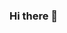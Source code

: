 ### Hi there 👋

<!--
**LucasMazza42/LucasMazza42** is a ✨ _special_ ✨ repository because its `README.md` (this file) appears on your GitHub profile.

Here are some ideas to get you started:

- 🔭 I’m currently working on researching renewable energy.
- 🌱 I’m currently learning to work with financial data.
- 👯 I’m looking to collaborate on new
- 📫 How to reach me: lucasmazza@icloud.com, https://www.linkedin.com/in/lucas-mazza-8ab9511b5/


